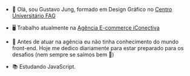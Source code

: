 - 🖖 Olá, sou Gustavo Jung, formado em Design Gráfico no [Centro Universitário FAG](https://www.fag.edu.br/)

- 🖥 Trabalho atualmente na [Agência E-commerce iConectiva](https://iconectiva.com.br/)

- 👀 Antes de atuar na agência eu não tinha conhecimento do mundo front-end. Hoje me dedico diariamente para estar preparado para os desafios (nem sempre se saímos bem 🤣)

- 📚 Estudando JavaScript.

<!---
gustavojung23/gustavojung23 is a ✨ special ✨ repository because its `README.md` (this file) appears on your GitHub profile.
You can click the Preview link to take a look at your changes.
--->
